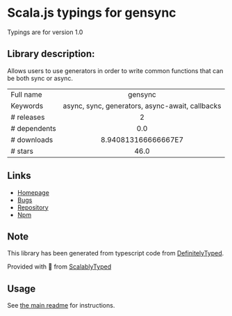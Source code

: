 
# Scala.js typings for gensync

Typings are for version 1.0

## Library description:
Allows users to use generators in order to write common functions that can be both sync or async.

|                    |                 |
| ------------------ | :-------------: |
| Full name          | gensync |
| Keywords           | async, sync, generators, async-await, callbacks |
| # releases         | 2 |
| # dependents       | 0.0 |
| # downloads        | 8.940813166666667E7 |
| # stars            | 46.0 |

## Links
- [Homepage](https://github.com/loganfsmyth/gensync)
- [Bugs](https://github.com/loganfsmyth/gensync/issues)
- [Repository](https://github.com/loganfsmyth/gensync)
- [Npm](https://www.npmjs.com/package/gensync)
    


## Note
This library has been generated from typescript code from [DefinitelyTyped](https://definitelytyped.org).

Provided with :purple_heart: from [ScalablyTyped](https://github.com/oyvindberg/ScalablyTyped)

## Usage
See [the main readme](../../readme.md) for instructions.


